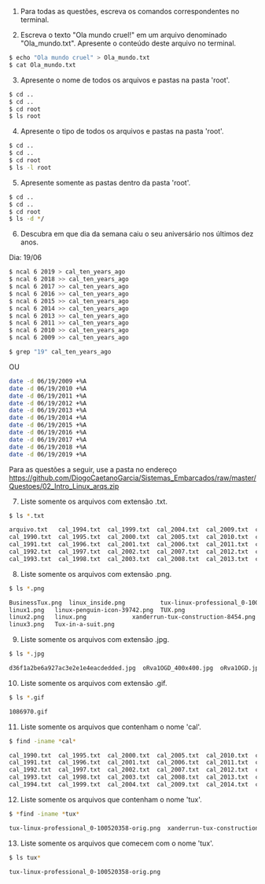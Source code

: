 1. Para todas as questões, escreva os comandos correspondentes no terminal.

2. Escreva o texto "Ola mundo cruel!" em um arquivo denominado "Ola_mundo.txt". Apresente o conteúdo deste arquivo no terminal.
```bash
$ echo "Ola mundo cruel" > Ola_mundo.txt
$ cat Ola_mundo.txt 
```
3. Apresente o nome de todos os arquivos e pastas na pasta 'root'.
```bash
$ cd ..
$ cd ..
$ cd root
$ ls root
```
4. Apresente o tipo de todos os arquivos e pastas na pasta 'root'.
```bash
$ cd ..
$ cd ..
$ cd root
$ ls -l root
```
5. Apresente somente as pastas dentro da pasta 'root'.
```bash
$ cd ..
$ cd ..
$ cd root
$ ls -d */
```

6. Descubra em que dia da semana caiu o seu aniversário nos últimos dez anos.

Dia: 19/06

```bash
$ ncal 6 2019 > cal_ten_years_ago
$ ncal 6 2018 >> cal_ten_years_ago
$ ncal 6 2017 >> cal_ten_years_ago
$ ncal 6 2016 >> cal_ten_years_ago
$ ncal 6 2015 >> cal_ten_years_ago
$ ncal 6 2014 >> cal_ten_years_ago
$ ncal 6 2013 >> cal_ten_years_ago
$ ncal 6 2011 >> cal_ten_years_ago
$ ncal 6 2010 >> cal_ten_years_ago
$ ncal 6 2009 >> cal_ten_years_ago

$ grep "19" cal_ten_years_ago
```
OU

```bash
date -d 06/19/2009 +%A
date -d 06/19/2010 +%A
date -d 06/19/2011 +%A
date -d 06/19/2012 +%A
date -d 06/19/2013 +%A
date -d 06/19/2014 +%A
date -d 06/19/2015 +%A
date -d 06/19/2016 +%A
date -d 06/19/2017 +%A
date -d 06/19/2018 +%A
date -d 06/19/2019 +%A
```


Para as questões a seguir, use a pasta no endereço https://github.com/DiogoCaetanoGarcia/Sistemas_Embarcados/raw/master/Questoes/02_Intro_Linux_arqs.zip

7. Liste somente os arquivos com extensão .txt.

```bash
$ ls *.txt

arquivo.txt   cal_1994.txt  cal_1999.txt  cal_2004.txt	cal_2009.txt  cal_2014.txt  cal_2019.txt
cal_1990.txt  cal_1995.txt  cal_2000.txt  cal_2005.txt	cal_2010.txt  cal_2015.txt  cal_2020.txt
cal_1991.txt  cal_1996.txt  cal_2001.txt  cal_2006.txt	cal_2011.txt  cal_2016.txt  cal.txt
cal_1992.txt  cal_1997.txt  cal_2002.txt  cal_2007.txt	cal_2012.txt  cal_2017.txt  cal_types.txt
cal_1993.txt  cal_1998.txt  cal_2003.txt  cal_2008.txt	cal_2013.txt  cal_2018.txt
```

8. Liste somente os arquivos com extensão .png.
```bash
$ ls *.png

BusinessTux.png  linux_inside.png	       tux-linux-professional_0-100520358-orig.png
linux1.png	 linux-penguin-icon-39742.png  TUX.png
linux2.png	 linux.png		       xanderrun-tux-construction-8454.png
linux3.png	 Tux-in-a-suit.png
```
9. Liste somente os arquivos com extensão .jpg.
```bash
$ ls *.jpg

d36f1a2be6a927ac3e2e1e4eacdedded.jpg  oRva1OGD_400x400.jpg  oRva1OGD.jpg  zz39112bb5.jpg
```

10. Liste somente os arquivos com extensão .gif.
```bash
$ ls *.gif

1086970.gif
```

11. Liste somente os arquivos que contenham o nome 'cal'.
```bash
$ find -iname *cal*

cal_1990.txt  cal_1995.txt  cal_2000.txt  cal_2005.txt	cal_2010.txt  cal_2015.txt  cal_2020.txt
cal_1991.txt  cal_1996.txt  cal_2001.txt  cal_2006.txt	cal_2011.txt  cal_2016.txt  cal.txt
cal_1992.txt  cal_1997.txt  cal_2002.txt  cal_2007.txt	cal_2012.txt  cal_2017.txt  cal_types.txt
cal_1993.txt  cal_1998.txt  cal_2003.txt  cal_2008.txt	cal_2013.txt  cal_2018.txt
cal_1994.txt  cal_1999.txt  cal_2004.txt  cal_2009.txt	cal_2014.txt  cal_2019.txt
```

12. Liste somente os arquivos que contenham o nome 'tux'.

```bash
$ *find -iname *tux*

tux-linux-professional_0-100520358-orig.png  xanderrun-tux-construction-8454.png
```

13. Liste somente os arquivos que comecem com o nome 'tux'.
```bash
$ ls tux*

tux-linux-professional_0-100520358-orig.png
```

